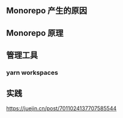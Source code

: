 ## Monorepo 产生的原因

## Monorepo 原理

## 管理工具

### yarn workspaces



## 实践

https://juejin.cn/post/7011024137707585544
